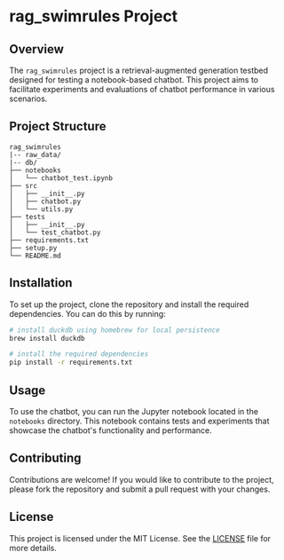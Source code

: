 # rag_swimrules Project

## Overview
The `rag_swimrules` project is a retrieval-augmented generation testbed designed for testing a notebook-based chatbot. This project aims to facilitate experiments and evaluations of chatbot performance in various scenarios.

## Project Structure
```
rag_swimrules
|-- raw_data/
|-- db/
├── notebooks
│   └── chatbot_test.ipynb
├── src
│   ├── __init__.py
│   ├── chatbot.py
│   └── utils.py
├── tests
│   ├── __init__.py
│   └── test_chatbot.py
├── requirements.txt
├── setup.py
└── README.md
```

## Installation
To set up the project, clone the repository and install the required dependencies. You can do this by running:

```bash
# install duckdb using homebrew for local persistence
brew install duckdb

# install the required dependencies
pip install -r requirements.txt
```

## Usage
To use the chatbot, you can run the Jupyter notebook located in the `notebooks` directory. This notebook contains tests and experiments that showcase the chatbot's functionality and performance.

## Contributing
Contributions are welcome! If you would like to contribute to the project, please fork the repository and submit a pull request with your changes.

## License
This project is licensed under the MIT License. See the [LICENSE](LICENSE) file for more details.
